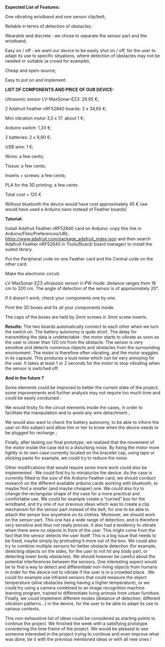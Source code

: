 **Expected List of Features:**

One vibrating wristband and one sensor clip/belt;

Reliable in terms of detection of obstacles;

Wearable and discrete : we chose to separate the sensor part and the wristband;

Easy on / off : we want our device to be easily shut on / off, for the user to adapt its use to specific situations, where detection of obstacles may not be needed or suitable (a crowd for example);

Cheap and open-source;

Easy to put on and implement.


**LIST OF COMPONENTS AND PRICE OF OUR DEVICE:**

Ultrasonic sensor LV-MaxSonar-EZ3: 29.95 €;

2 Adafruit Feather nRF52840 boards:  2 x 34,65 €;

Mini vibration motor 3,5 x 17: about 1 €;

Arduino switch: 1,33 €;

2 batteries: 2 x 9,90 €;

USB wire: 1 €;

Wires: a few cents;

Tissue: a few cents;

Inserts + screws: a few cents;

PLA for the 3D printing: a few cents.

Total cost = 125 € 

Without bluetooth the device would have cost approximately 45 € (we would have used a Arduino nano instead of Feather boards)

**Tutorial:**

Install Adafruit Feather nRF52840 card on Arduino: copy this link in Arduino/Files/Preferences/URL: https://www.adafruit.com/package_adafruit_index.json 
and then search Adafruit Feather nRF52840 in Tools/Board/ board manager/ to install the suited library.

Put the Peripheral code on one Feather card and the Central code on the other card.

Make the electronic circuit.

LV-MaxSonar-EZ3 ultrasonic sensor in PW mode: distance ranges from 18 cm to 320 cm. The angle of detection of the sensor is of approximately 20°.

If it doesn't work, check your components one by one.

Print the 3D boxes and fix all your components inside.

The caps of the boxes are held by 2mm screws in 3mm screw inserts.

**Results:**
The two boards automatically connect to each other when we turn the switch on. The battery autonomy is quite short. The delay for transmitting the data is undetectable : the motor starts to vibrate as soon as the user is closer than 120 cm from the obstacle. The sensor is very sensitive and detects numerous objects and obstacles from the surrounding environment. The motor is therefore often vibrating, and the motor waggles in its capsule. This produces a loud noise which can be very annoying for the user. It takes at least 1 or 2 seconds for the motor to stop vibrating when the sensor is switched off.

**And in the future ?**

Some elements could be improved to better the current state of the project; some improvements and further analysis may not require too much time and could be easily conducted : 

We would firstly fix the circuit elements inside the cases, in order to facilitate the manipulation and to avoid any wire detachment ; 

We would also want to check the battery autonomy, to be able to inform the user on this subject and allow him or her to know when the device needs to be plugged for recharge ; 

Finally, after testing our final prototype, we realized that the movement of the motor inside the case led to a disturbing noise. By fixing the motor more tightly in its own case currently located on the bracelet cap, using tape or sticking paste for example, we could try to reduce the noise.

Other modifications that would require some more work could also be implemented :
We could first try to miniaturize the device. As the case is currently fitted to the size of the Arduino Feather card, we should conduct research on the different available arduino cards working with bluetooth, to maybe find a smaller (and maybe cheaper) one. We could also try to change the rectangular shape of the case for a more practical and comfortable use. We could for example create a “curved” box for the wristband, and try one of our previous ideas which was to create a clip mechanism for the sensor part instead of the belt, for one to be able to attach the sensor box anywhere on its clothes. 
Moreover, we should work on the sensor part. This one has a wide range of detection, and is therefore very sensitive and thus not really precise. It also had a tendency to vibrate when there were no objects in front of the user. This might come from the fact that the sensor detects the user itself. This is a big issue that needs to be fixed, maybe simply by protruding it more out of the box. We could also try to combine multiple sensors for better obstacle detection (for example, detecting objects on the sides, for the user to not hit any body part, or detecting lower body obstacles). We should however be careful about the potential interferences between the sensors. 
One interesting aspect would be to find a way to detect and differentiate non-living objects from humans in order for the device not to vibrate if the user is in a crowded place . We could for example use infrared sensors that could measure the object temperature (alive obstacles being having a higher temperature), or we could try using a camera combined to an image recognition machine learning program, trained to differentiate living animals from urban furniture. 
Finally, we could implement different modes (distance of detection, different vibration patterns…) in the device, for the user to be able to adapt its use to various contexts. 

This non-exhaustive list of ideas could be considered as starting points to continue the project. We finished the week with a satisfying prototype considering the time frame of the project. We would be pleased to see someone interested in the project trying to continue and even improve what was done, be it with the previous mentioned ideas or with all new ones !
